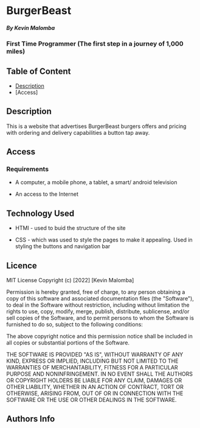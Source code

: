 # BurgerBeast

##### By Kevin Malomba
### First Time Programmer (The first step in a journey of 1,000 miles)

## Table of Content

+ [Description](#description)
+ [Access]


## Description
<p>This is  a website that advertises BurgerBeast burgers offers and pricing with ordering and delivery capabilities a button tap away.</p>

## Access

### Requirements

* A computer, a mobile phone, a tablet, a smart/ android television

* An access to the Internet



## Technology Used
* HTMl - used to buid the structure of the site

* CSS - which was used to style the pages to make it appealing. Used in styling the buttons and navigation bar


## Licence

MIT License
Copyright (c) [2022] [Kevin Malomba]

Permission is hereby granted, free of charge, to any person obtaining a copy
of this software and associated documentation files (the "Software"), to deal
in the Software without restriction, including without limitation the rights
to use, copy, modify, merge, publish, distribute, sublicense, and/or sell
copies of the Software, and to permit persons to whom the Software is
furnished to do so, subject to the following conditions:

The above copyright notice and this permission notice shall be included in all
copies or substantial portions of the Software.

THE SOFTWARE IS PROVIDED "AS IS", WITHOUT WARRANTY OF ANY KIND, EXPRESS OR
IMPLIED, INCLUDING BUT NOT LIMITED TO THE WARRANTIES OF MERCHANTABILITY,
FITNESS FOR A PARTICULAR PURPOSE AND NONINFRINGEMENT. IN NO EVENT SHALL THE
AUTHORS OR COPYRIGHT HOLDERS BE LIABLE FOR ANY CLAIM, DAMAGES OR OTHER
LIABILITY, WHETHER IN AN ACTION OF CONTRACT, TORT OR OTHERWISE, ARISING FROM,
OUT OF OR IN CONNECTION WITH THE SOFTWARE OR THE USE OR OTHER DEALINGS IN THE
SOFTWARE.



## Authors Info




